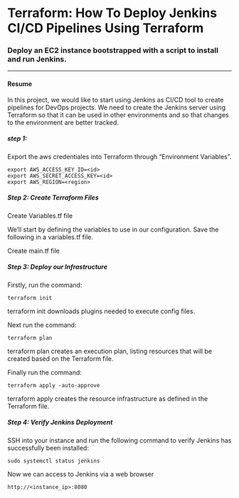 Terraform: How To Deploy Jenkins CI/CD Pipelines Using Terraform
===========
### Deploy an EC2 instance bootstrapped with a script to install and run Jenkins.
----------------

#### Resume

In this project, we would like to start using Jenkins as CI/CD tool to create pipelines for DevOps projects. We need to create the Jenkins server using Terraform so that it can be used in other environments and so that changes to the environment are better tracked.

##### step 1:
Export the aws credentiales into Terraform through “Environment Variables”.
 ```
export AWS_ACCESS_KEY_ID=<id>
export AWS_SECRET_ACCESS_KEY=<id>
export AWS_REGION=<region>
 ```
 ##### Step 2: Create Terraform Files
 Create Variables.tf file
   
   We’ll start by defining the variables to use in our configuration. Save the following in a variables.tf file.
 
 Create main.tf file
 
 ##### Step 3: Deploy our Infrastructure
 Firstly, run the command:
 ```
 terraform init
 ```
 terraform init downloads plugins needed to execute config files.
 
 Next run the command:
 ```
 terraform plan
 ``` 
 terraform plan creates an execution plan, listing resources that will be created based on the Terraform file.
 
 Finally run the command:
 ```
 terraform apply -auto-approve
 ```
 terraform apply creates the resource infrastructure as defined in the Terraform file.
 
 ##### Step 4: Verify Jenkins Deployment

SSH into your instance and run the following command to verify Jenkins has successfully been installed:
 ```
 sudo systemctl status jenkins
 ```
 Now we can access to Jenkins via a web browser
 ```
 http://<instance_ip>:8080
 ```
